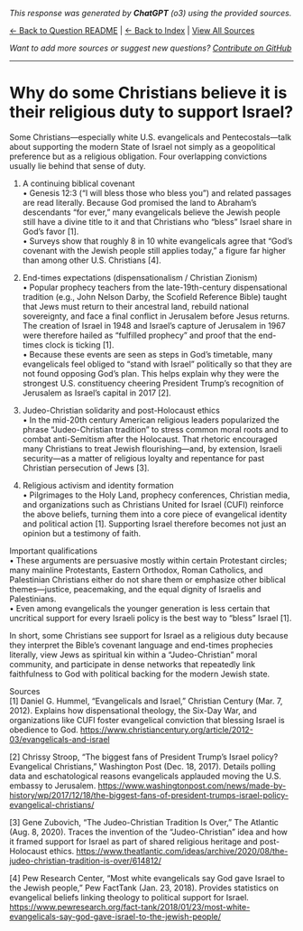 <!-- 
Generated by: chatgpt
Model: o3
Prompt type: sources
Generated at: 2025-06-21T15:39:04.641571
-->

*This response was generated by **ChatGPT** (o3) using the provided sources.*

[← Back to Question README](README.md) | [← Back to Index](../README.md) | [View All Sources](../allsources.md)

*Want to add more sources or suggest new questions? [Contribute on GitHub](https://github.com/justinwest/SuggestedSources)*

---

# Why do some Christians believe it is their religious duty to support Israel?

Some Christians—especially white U.S. evangelicals and Pentecostals—talk about supporting the modern State of Israel not simply as a geopolitical preference but as a religious obligation.  Four overlapping convictions usually lie behind that sense of duty.

1. A continuing biblical covenant  
   • Genesis 12:3 (“I will bless those who bless you”) and related passages are read literally.  Because God promised the land to Abraham’s descendants “for ever,” many evangelicals believe the Jewish people still have a divine title to it and that Christians who “bless” Israel share in God’s favor [1].  
   • Surveys show that roughly 8 in 10 white evangelicals agree that “God’s covenant with the Jewish people still applies today,” a figure far higher than among other U.S. Christians [4].

2. End-times expectations (dispensationalism / Christian Zionism)  
   • Popular prophecy teachers from the late-19th-century dispensational tradition (e.g., John Nelson Darby, the Scofield Reference Bible) taught that Jews must return to their ancestral land, rebuild national sovereignty, and face a final conflict in Jerusalem before Jesus returns.  The creation of Israel in 1948 and Israel’s capture of Jerusalem in 1967 were therefore hailed as “fulfilled prophecy” and proof that the end-times clock is ticking [1].  
   • Because these events are seen as steps in God’s timetable, many evangelicals feel obliged to “stand with Israel” politically so that they are not found opposing God’s plan.  This helps explain why they were the strongest U.S. constituency cheering President Trump’s recognition of Jerusalem as Israel’s capital in 2017 [2].

3. Judeo-Christian solidarity and post-Holocaust ethics  
   • In the mid-20th century American religious leaders popularized the phrase “Judeo-Christian tradition” to stress common moral roots and to combat anti-Semitism after the Holocaust.  That rhetoric encouraged many Christians to treat Jewish flourishing—and, by extension, Israeli security—as a matter of religious loyalty and repentance for past Christian persecution of Jews [3].  

4. Religious activism and identity formation  
   • Pilgrimages to the Holy Land, prophecy conferences, Christian media, and organizations such as Christians United for Israel (CUFI) reinforce the above beliefs, turning them into a core piece of evangelical identity and political action [1].  Supporting Israel therefore becomes not just an opinion but a testimony of faith.

Important qualifications  
• These arguments are persuasive mostly within certain Protestant circles; many mainline Protestants, Eastern Orthodox, Roman Catholics, and Palestinian Christians either do not share them or emphasize other biblical themes—justice, peacemaking, and the equal dignity of Israelis and Palestinians.  
• Even among evangelicals the younger generation is less certain that uncritical support for every Israeli policy is the best way to “bless” Israel [1].

In short, some Christians see support for Israel as a religious duty because they interpret the Bible’s covenant language and end-times prophecies literally, view Jews as spiritual kin within a “Judeo-Christian” moral community, and participate in dense networks that repeatedly link faithfulness to God with political backing for the modern Jewish state.

Sources  
[1] Daniel G. Hummel, “Evangelicals and Israel,” Christian Century (Mar. 7, 2012).  Explains how dispensational theology, the Six-Day War, and organizations like CUFI foster evangelical conviction that blessing Israel is obedience to God.  https://www.christiancentury.org/article/2012-03/evangelicals-and-israel  

[2] Chrissy Stroop, “The biggest fans of President Trump’s Israel policy? Evangelical Christians,” Washington Post (Dec. 18, 2017).  Details polling data and eschatological reasons evangelicals applauded moving the U.S. embassy to Jerusalem.  https://www.washingtonpost.com/news/made-by-history/wp/2017/12/18/the-biggest-fans-of-president-trumps-israel-policy-evangelical-christians/  

[3] Gene Zubovich, “The Judeo-Christian Tradition Is Over,” The Atlantic (Aug. 8, 2020).  Traces the invention of the “Judeo-Christian” idea and how it framed support for Israel as part of shared religious heritage and post-Holocaust ethics.  https://www.theatlantic.com/ideas/archive/2020/08/the-judeo-christian-tradition-is-over/614812/  

[4] Pew Research Center, “Most white evangelicals say God gave Israel to the Jewish people,” Pew FactTank (Jan. 23, 2018).  Provides statistics on evangelical beliefs linking theology to political support for Israel.  https://www.pewresearch.org/fact-tank/2018/01/23/most-white-evangelicals-say-god-gave-israel-to-the-jewish-people/